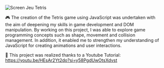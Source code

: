 ![Screen Jeu Tetris](https://github.com/ysmn-a/Tetris-the-Game---Tetris-le-Jeu/assets/158852215/68b741df-3636-4029-8d5b-b2b3bc4368f8)

🎮 The creation of the Tetris game using JavaScript was undertaken with the aim of deepening my skills in game development and DOM manipulation. By working on this project, I was able to explore game programming concepts such as shape, movement and collision management. In addition, it enabled me to strengthen my understanding of JavaScript for creating animations and user interactions.

🌟 This project was realized thanks to a Youtube Tutorial:
https://youtu.be/HEsAr2Yt2do?si=y58PgdUwOtsXdvst

